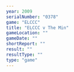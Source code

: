 ```yaml
---
year: 2009
serialNumber: "0378" 
game: "ELCCC"
title: "ELCCC v The Min"
gameLocation: ""
gameDate: ""
shortReport: ""
result: ""
resultType: ""
type: "game"
---
```

